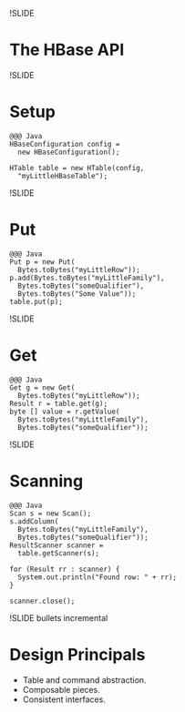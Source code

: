 !SLIDE
# The HBase API #

!SLIDE
# Setup #

    @@@ Java
    HBaseConfiguration config = 
      new HBaseConfiguration();

    HTable table = new HTable(config, 
      "myLittleHBaseTable");

!SLIDE
# Put #

    @@@ Java
    Put p = new Put(
      Bytes.toBytes("myLittleRow"));
    p.add(Bytes.toBytes("myLittleFamily"), 
      Bytes.toBytes("someQualifier"),
      Bytes.toBytes("Some Value"));
    table.put(p);
    
!SLIDE
# Get #

    @@@ Java
    Get g = new Get(
      Bytes.toBytes("myLittleRow"));
    Result r = table.get(g);
    byte [] value = r.getValue(
      Bytes.toBytes("myLittleFamily"),
      Bytes.toBytes("someQualifier"));

!SLIDE
# Scanning #

    @@@ Java
    Scan s = new Scan();
    s.addColumn(
      Bytes.toBytes("myLittleFamily"), 
      Bytes.toBytes("someQualifier"));
    ResultScanner scanner = 
      table.getScanner(s);

    for (Result rr : scanner) {
      System.out.println("Found row: " + rr);
    }
    
    scanner.close();

!SLIDE bullets incremental
# Design Principals #

* Table and command abstraction.
* Composable pieces.
* Consistent interfaces.

